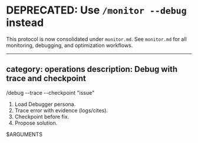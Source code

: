 # DEPRECATED: Use `/monitor --debug` instead

This protocol is now consolidated under `monitor.md`.
See `monitor.md` for all monitoring, debugging, and optimization workflows.

---
category: operations
description: Debug with trace and checkpoint
---

/debug --trace --checkpoint "issue"

1. Load Debugger persona.
2. Trace error with evidence (logs/cites).
3. Checkpoint before fix.
4. Propose solution.

$ARGUMENTS


